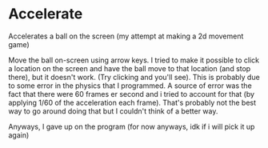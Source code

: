 # Accelerate
Accelerates a ball on the screen (my attempt at making a 2d movement game)

Move the ball on-screen using arrow keys. I tried to make it possible to click a location on the screen and have the ball move 
to that location (and stop there), but it doesn't work. (Try clicking and you'll see). This is probably due to some error in the 
physics that I programmed. A source of error was the fact that there were 60 frames er second and i tried to account for that 
(by applying 1/60 of the acceleration each frame). That's probably not the best way to go around doing that but I couldn't think 
of a better way.

Anyways, I gave up on the program (for now anyways, idk if i will pick it up again)

